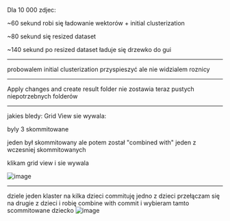 Dla 10 000 zdjec:

~60 sekund robi się ładowanie wektorów + initial clusterization

~80 sekund się resized dataset

~140 sekund po resized dataset ładuje się drzewko do gui
____________________________________________
probowalem initial clusterization przyspieszyć ale nie widzialem roznicy
____________________________________________
Apply changes and create result folder nie zostawia teraz pustych niepotrzebnych folderów
____________________________________________

jakies bledy:
Grid View sie wywala:

byly 3 skommitowane

jeden był skommitowany ale potem został "combined with" jeden z wczesniej skommitowanych

klikam grid view i sie wywala

![image](https://github.com/macius06xd/In-ynieryjka/assets/80836050/5de73b24-c32c-41fb-9c50-3df854c6f73a)

_______________________________________________
dziele jeden klaster na kilka dzieci
commituję jedno z dzieci
przełączam się na drugie z dzieci
i robię combine with commit i wybieram tamto scommitowane dziecko
![image](https://github.com/macius06xd/In-ynieryjka/assets/80836050/d99dffb9-212f-407d-9319-edd3b4a0c376)





